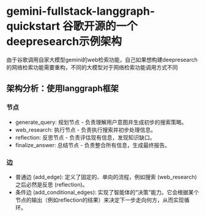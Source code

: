 # gemini-fullstack-langgraph-quickstart 谷歌开源的一个deepresearch示例架构
由于谷歌调用自家大模型gemini的web检索功能，自己如果想构建deepresearch的网络检索功能需要重构，不同的大模型对于网络检索功能调用方式不同

## 架构分析：使用langgraph框架
### 节点
- generate_query: 规划节点 - 负责理解用户意图并生成初步的搜索策略。
- web_research: 执行节点 - 负责执行搜索并初步处理信息。
- reflection: 反思节点 - 负责评估现有信息，发现知识缺口。
- finalize_answer: 总结节点 - 负责整合所有信息，生成最终报告。
### 边
- 普通边 (add_edge): 定义了固定的、单向的流程，例如搜索 (web_research) 之后必然是反思 (reflection)。
- 条件边 (add_conditional_edges): 实现了智能体的“决策”能力。它会根据某个节点的输出（例如reflection的结果）来决定下一步走向何方，从而实现循环。
